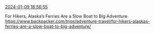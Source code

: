 [2024-01-09 18:56:55](https://mstdn.social/@hill_wanderer/111727517044959488)

For Hikers, Alaska’s Ferries Are a Slow Boat to Big Adventure <a href="https://www.backpacker.com/trips/adventure-travel/for-hikers-alaskas-ferries-are-a-slow-boat-to-big-adventure/" target="_blank" rel="nofollow noopener noreferrer" translate="no">https://www.backpacker.com/trips/adventure-travel/for-hikers-alaskas-ferries-are-a-slow-boat-to-big-adventure/</a>